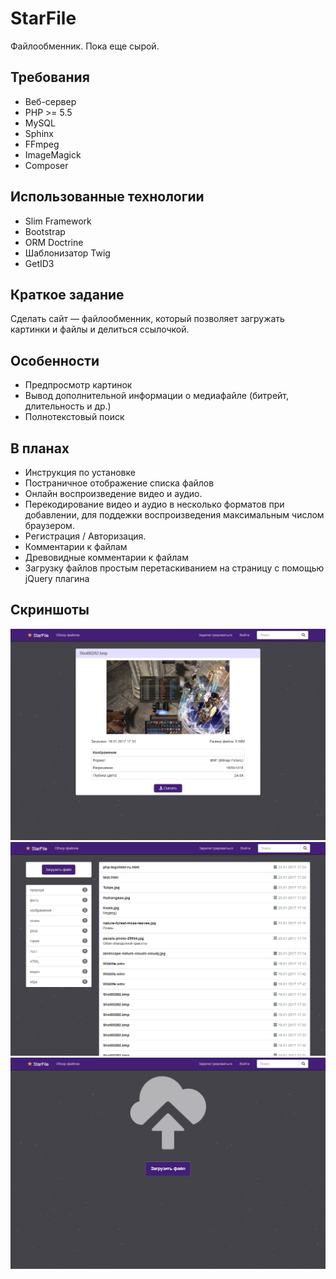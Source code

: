 # StarFile
Файлообменник. Пока еще сырой.

## Требования
- Веб-сервер
- PHP >= 5.5
- MySQL
- Sphinx
- FFmpeg
- ImageMagick
- Composer

## Использованные технологии
- Slim Framework
- Bootstrap
- ORM Doctrine
- Шаблонизатор Twig
- GetID3

## Краткое задание
Сделать сайт — файлообменник, который позволяет загружать картинки и файлы и делиться ссылочкой. 

## Особенности
- Предпросмотр картинок
- Вывод дополнительной информации о медиафайле (битрейт, длительность и др.)
- Полнотекстовый поиск

## В планах
- Инструкция по установке
- Постраничное отображение списка файлов
- Онлайн воспроизведение видео и аудио. 
- Перекодирование видео и аудио в несколько форматов при добавлении, для поддежки воспроизведения максимальным числом браузером.
- Регистрация / Авторизация.
- Комментарии к файлам
- Древовидные комментарии к файлам
- Загрузку файлов простым перетаскиванием на страницу с помощью jQuery плагина          

## Скриншоты
![Описание файла и кнопка скачки](https://github.com/wb3ar/star-file/blob/master/preview_imgs/1.png)
![Список файлов](https://github.com/wb3ar/star-file/blob/master/preview_imgs/2.png)
![Главная страница](https://github.com/wb3ar/star-file/blob/master/preview_imgs/3.png)
